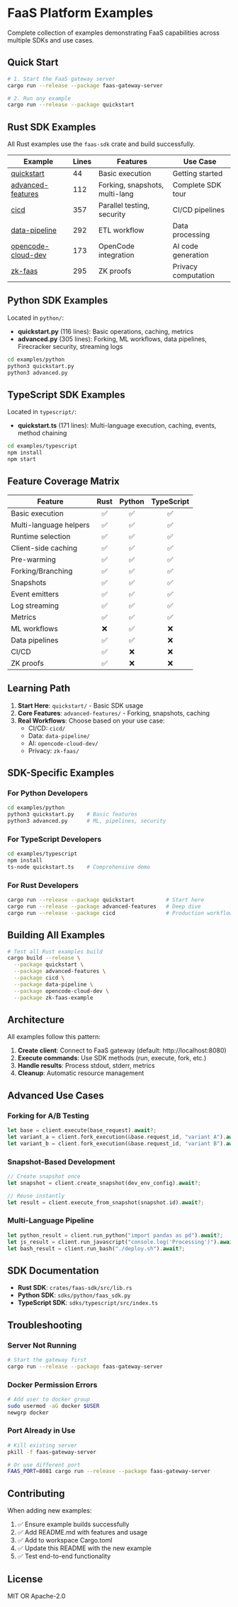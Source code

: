 # FaaS Platform Examples

Complete collection of examples demonstrating FaaS capabilities across multiple SDKs and use cases.

## Quick Start

```bash
# 1. Start the FaaS gateway server
cargo run --release --package faas-gateway-server

# 2. Run any example
cargo run --release --package quickstart
```

## Rust SDK Examples

All Rust examples use the `faas-sdk` crate and build successfully.

| Example | Lines | Features | Use Case |
|---------|-------|----------|----------|
| [quickstart](./quickstart/) | 44 | Basic execution | Getting started |
| [advanced-features](./advanced-features/) | 112 | Forking, snapshots, multi-lang | Complete SDK tour |
| [cicd](./cicd/) | 357 | Parallel testing, security | CI/CD pipelines |
| [data-pipeline](./data-pipeline/) | 292 | ETL workflow | Data processing |
| [opencode-cloud-dev](./opencode-cloud-dev/) | 173 | OpenCode integration | AI code generation |
| [zk-faas](./zk-faas/) | 295 | ZK proofs | Privacy computation |

## Python SDK Examples

Located in `python/`:

- **quickstart.py** (116 lines): Basic operations, caching, metrics
- **advanced.py** (305 lines): Forking, ML workflows, data pipelines, Firecracker security, streaming logs

```bash
cd examples/python
python3 quickstart.py
python3 advanced.py
```

## TypeScript SDK Examples

Located in `typescript/`:

- **quickstart.ts** (171 lines): Multi-language execution, caching, events, method chaining

```bash
cd examples/typescript
npm install
npm start
```

## Feature Coverage Matrix

| Feature | Rust | Python | TypeScript |
|---------|:----:|:------:|:----------:|
| Basic execution | ✅ | ✅ | ✅ |
| Multi-language helpers | ✅ | ✅ | ✅ |
| Runtime selection | ✅ | ✅ | ✅ |
| Client-side caching | ✅ | ✅ | ✅ |
| Pre-warming | ✅ | ✅ | ✅ |
| Forking/Branching | ✅ | ✅ | ✅ |
| Snapshots | ✅ | ✅ | ✅ |
| Event emitters | ✅ | ✅ | ✅ |
| Log streaming | ✅ | ✅ | ✅ |
| Metrics | ✅ | ✅ | ✅ |
| ML workflows | ❌ | ✅ | ❌ |
| Data pipelines | ✅ | ✅ | ❌ |
| CI/CD | ✅ | ❌ | ❌ |
| ZK proofs | ✅ | ❌ | ❌ |

## Learning Path

1. **Start Here**: `quickstart/` - Basic SDK usage
2. **Core Features**: `advanced-features/` - Forking, snapshots, caching
3. **Real Workflows**: Choose based on your use case:
   - CI/CD: `cicd/`
   - Data: `data-pipeline/`
   - AI: `opencode-cloud-dev/`
   - Privacy: `zk-faas/`

## SDK-Specific Examples

### For Python Developers
```bash
cd examples/python
python3 quickstart.py    # Basic features
python3 advanced.py      # ML, pipelines, security
```

### For TypeScript Developers
```bash
cd examples/typescript
npm install
ts-node quickstart.ts    # Comprehensive demo
```

### For Rust Developers
```bash
cargo run --release --package quickstart          # Start here
cargo run --release --package advanced-features   # Deep dive
cargo run --release --package cicd                # Production workflow
```

## Building All Examples

```bash
# Test all Rust examples build
cargo build --release \
  --package quickstart \
  --package advanced-features \
  --package cicd \
  --package data-pipeline \
  --package opencode-cloud-dev \
  --package zk-faas-example
```

## Architecture

All examples follow this pattern:

1. **Create client**: Connect to FaaS gateway (default: http://localhost:8080)
2. **Execute commands**: Use SDK methods (run, execute, fork, etc.)
3. **Handle results**: Process stdout, stderr, metrics
4. **Cleanup**: Automatic resource management

## Advanced Use Cases

### Forking for A/B Testing
```rust
let base = client.execute(base_request).await?;
let variant_a = client.fork_execution(&base.request_id, "variant A").await?;
let variant_b = client.fork_execution(&base.request_id, "variant B").await?;
```

### Snapshot-Based Development
```rust
// Create snapshot once
let snapshot = client.create_snapshot(dev_env_config).await?;

// Reuse instantly
let result = client.execute_from_snapshot(snapshot.id).await?;
```

### Multi-Language Pipeline
```rust
let python_result = client.run_python("import pandas as pd").await?;
let js_result = client.run_javascript("console.log('Processing')").await?;
let bash_result = client.run_bash("./deploy.sh").await?;
```

## SDK Documentation

- **Rust SDK**: `crates/faas-sdk/src/lib.rs`
- **Python SDK**: `sdks/python/faas_sdk.py`
- **TypeScript SDK**: `sdks/typescript/src/index.ts`

## Troubleshooting

### Server Not Running
```bash
# Start the gateway first
cargo run --release --package faas-gateway-server
```

### Docker Permission Errors
```bash
# Add user to docker group
sudo usermod -aG docker $USER
newgrp docker
```

### Port Already in Use
```bash
# Kill existing server
pkill -f faas-gateway-server

# Or use different port
FAAS_PORT=8081 cargo run --release --package faas-gateway-server
```

## Contributing

When adding new examples:

1. ✅ Ensure example builds successfully
2. ✅ Add README.md with features and usage
3. ✅ Add to workspace Cargo.toml
4. ✅ Update this README with the new example
5. ✅ Test end-to-end functionality

## License

MIT OR Apache-2.0
